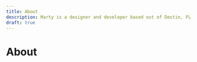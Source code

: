 ```yaml
---
title: About
description: Marty is a designer and developer based out of Destin, FL.
draft: true
---
```


# About
